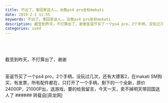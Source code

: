 ```yaml
---
title: 不出了，拿回家送人。。出售ps4 pro坐标makati
date: 2019-2-1 11:55
keywords: 不出了，拿回家送人。。出售ps4 pro坐标makati
description: 截至到昨天，不打算出了，谢谢圣诞节买了一个ps4 pro，2个手柄，没玩过几次，还有大镖客2，在makati SM购买，有发票，所有配件都在，只打开了一个手柄，剩下的一个全新，原价24000P，21000P出，送游戏，要的给我留言，今天一天，卖不掉明天带回国送人了
categories: used
---
```

<td class="t_f" id="postmessage_2874821">

<br/>
<br/>
<br/>
截至到昨天，不打算出了，谢谢<br/>
<br/>
<br/>
圣诞节买了一个ps4 pro，2个手柄，没玩过几次，还有大镖客2，在makati SM购买，有发票，所有配件都在，只打开了一个手柄，剩下的一个全新，原价24000P，21000P出，送游戏，要的给我留言，今天一天，卖不掉明天带回国送人了</td>
###### 转载自[菲龙网]